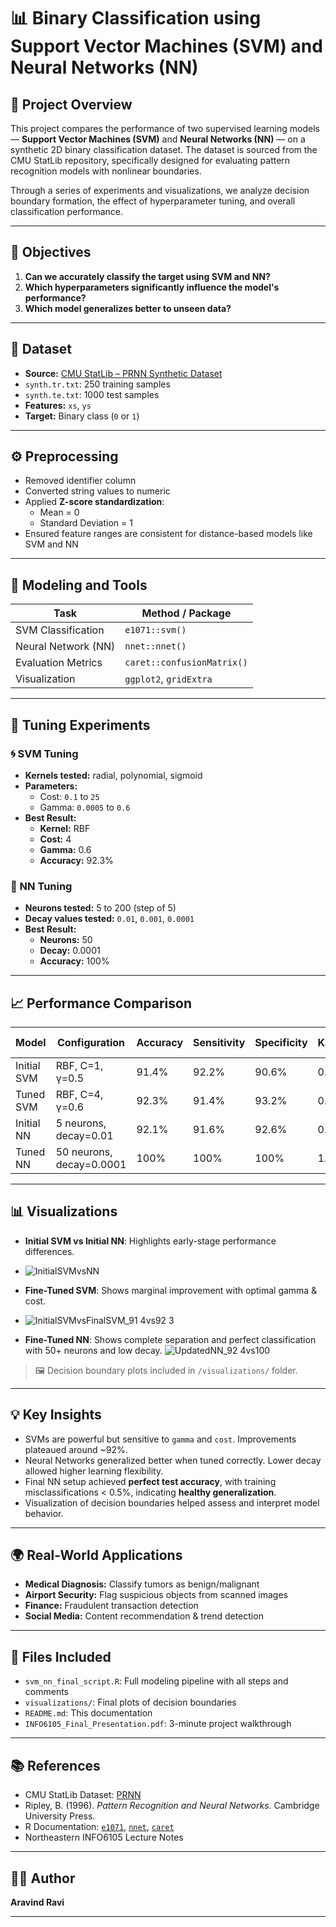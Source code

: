 # 📊 Binary Classification using Support Vector Machines (SVM) and Neural Networks (NN)

## 🧠 Project Overview

This project compares the performance of two supervised learning models — **Support Vector Machines (SVM)** and **Neural Networks (NN)** — on a synthetic 2D binary classification dataset. The dataset is sourced from the CMU StatLib repository, specifically designed for evaluating pattern recognition models with nonlinear boundaries.

Through a series of experiments and visualizations, we analyze decision boundary formation, the effect of hyperparameter tuning, and overall classification performance.

---

## 🎯 Objectives

1. **Can we accurately classify the target using SVM and NN?**
2. **Which hyperparameters significantly influence the model's performance?**
3. **Which model generalizes better to unseen data?**

---

## 📁 Dataset

- **Source:** [CMU StatLib – PRNN Synthetic Dataset](https://lib.stat.cmu.edu/datasets/)
- `synth.tr.txt`: 250 training samples
- `synth.te.txt`: 1000 test samples
- **Features:** `xs`, `ys`
- **Target:** Binary class (`0` or `1`)

---

## ⚙️ Preprocessing

- Removed identifier column
- Converted string values to numeric
- Applied **Z-score standardization**:
  - Mean = 0
  - Standard Deviation = 1
- Ensured feature ranges are consistent for distance-based models like SVM and NN

---

## 🧪 Modeling and Tools

| Task                  | Method / Package            |
|-----------------------|-----------------------------|
| SVM Classification    | `e1071::svm()`              |
| Neural Network (NN)   | `nnet::nnet()`              |
| Evaluation Metrics    | `caret::confusionMatrix()`  |
| Visualization         | `ggplot2`, `gridExtra`      |

---

## 🔧 Tuning Experiments

### 🌀 SVM Tuning
- **Kernels tested:** radial, polynomial, sigmoid
- **Parameters:**
  - Cost: `0.1` to `25`
  - Gamma: `0.0005` to `0.6`
- **Best Result:**
  - **Kernel:** RBF
  - **Cost:** 4
  - **Gamma:** 0.6
  - **Accuracy:** 92.3%

### 🤖 NN Tuning
- **Neurons tested:** 5 to 200 (step of 5)
- **Decay values tested:** `0.01`, `0.001`, `0.0001`
- **Best Result:**
  - **Neurons:** 50
  - **Decay:** 0.0001
  - **Accuracy:** 100%

---

## 📈 Performance Comparison

| Model           | Configuration            | Accuracy | Sensitivity | Specificity | Kappa | Balanced Acc. |
|----------------|---------------------------|----------|-------------|-------------|--------|----------------|
| Initial SVM     | RBF, C=1, γ=0.5          | 91.4%    | 92.2%       | 90.6%       | 0.828 | 91.4%          |
| Tuned SVM       | RBF, C=4, γ=0.6          | 92.3%    | 91.4%       | 93.2%       | 0.846 | 92.3%          |
| Initial NN      | 5 neurons, decay=0.01    | 92.1%    | 91.6%       | 92.6%       | 0.842 | 92.1%          |
| Tuned NN        | 50 neurons, decay=0.0001 | 100%     | 100%        | 100%        | 1.000 | 100%           |

---

## 📊 Visualizations

- **Initial SVM vs Initial NN**: Highlights early-stage performance differences.
- ![InitialSVMvsNN](https://github.com/user-attachments/assets/ce20de8b-423c-44b7-8c4b-f880162c996b)

- **Fine-Tuned SVM**: Shows marginal improvement with optimal gamma & cost.
- ![InitialSVMvsFinalSVM_91 4vs92 3](https://github.com/user-attachments/assets/5c6afaeb-f890-4a3e-9d44-2c3e91364a0e)

- **Fine-Tuned NN**: Shows complete separation and perfect classification with 50+ neurons and low decay.
![UpdatedNN_92 4vs100](https://github.com/user-attachments/assets/d6d3c3e0-b87e-42b2-939d-c87ebde6003b)

> 🖼️ Decision boundary plots included in `/visualizations/` folder.

---

## 💡 Key Insights

- SVMs are powerful but sensitive to `gamma` and `cost`. Improvements plateaued around ~92%.
- Neural Networks generalized better when tuned correctly. Lower decay allowed higher learning flexibility.
- Final NN setup achieved **perfect test accuracy**, with training misclassifications < 0.5%, indicating **healthy generalization**.
- Visualization of decision boundaries helped assess and interpret model behavior.

---

## 🌍 Real-World Applications

- **Medical Diagnosis:** Classify tumors as benign/malignant
- **Airport Security:** Flag suspicious objects from scanned images
- **Finance:** Fraudulent transaction detection
- **Social Media:** Content recommendation & trend detection

---

## 📎 Files Included

- `svm_nn_final_script.R`: Full modeling pipeline with all steps and comments
- `visualizations/`: Final plots of decision boundaries
- `README.md`: This documentation
- `INFO6105_Final_Presentation.pdf`: 3-minute project walkthrough

---

## 📚 References

- CMU StatLib Dataset: [PRNN](https://lib.stat.cmu.edu/datasets/)
- Ripley, B. (1996). *Pattern Recognition and Neural Networks*. Cambridge University Press.
- R Documentation: [`e1071`](https://cran.r-project.org/web/packages/e1071/index.html), [`nnet`](https://cran.r-project.org/web/packages/nnet/index.html), [`caret`](https://cran.r-project.org/web/packages/caret/index.html)
- Northeastern INFO6105 Lecture Notes

---

## 👨‍💻 Author

**Aravind Ravi**  


---
